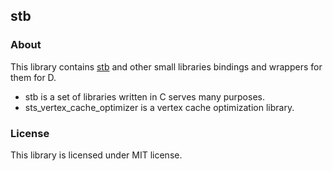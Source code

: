 ## stb

### About

This library contains [stb](https://github.com/nothings/stb) and other small libraries bindings and wrappers for them for D.

* stb is a set of libraries written in C serves many purposes.
* sts_vertex_cache_optimizer is a vertex cache optimization library.

### License

This library is licensed under MIT license.
